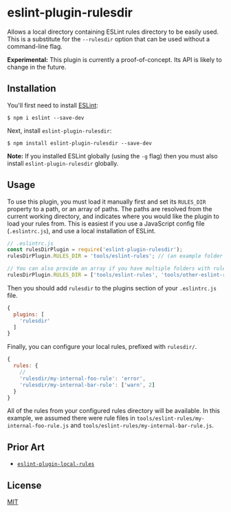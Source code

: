 # eslint-plugin-rulesdir

Allows a local directory containing ESLint rules directory to be easily used. This is a substitute for the `--rulesdir` option that can be used without a command-line flag.

**Experimental:** This plugin is currently a proof-of-concept. Its API is likely to change in the future.

## Installation

You'll first need to install [ESLint](http://eslint.org):

```
$ npm i eslint --save-dev
```

Next, install `eslint-plugin-rulesdir`:

```
$ npm install eslint-plugin-rulesdir --save-dev
```

**Note:** If you installed ESLint globally (using the `-g` flag) then you must also install `eslint-plugin-rulesdir` globally.

## Usage

To use this plugin, you must load it manually first and set its `RULES_DIR` property to a path, or an array of paths. The paths are resolved from the current working directory, and indicates where you would like the plugin to load your rules from. This is easiest if you use a JavaScript config file (`.eslintrc.js`), and use a local installation of ESLint.

```js
// .eslintrc.js
const rulesDirPlugin = require('eslint-plugin-rulesdir');
rulesDirPlugin.RULES_DIR = 'tools/eslint-rules'; // (an example folder where your rules might be stored)

// You can also provide an array if you have multiple folders with rules in:
rulesDirPlugin.RULES_DIR = ['tools/eslint-rules', 'tools/other-eslint-rules'];
```

Then you should add `rulesdir` to the plugins section of your `.eslintrc.js` file.

```js
{
  plugins: [
    'rulesdir'
  ]
}
```

Finally, you can configure your local rules, prefixed with `rulesdir/`.

```js
{
  rules: {
    //
    'rulesdir/my-internal-foo-rule': 'error',
    'rulesdir/my-internal-bar-rule': ['warn', 2]
  }
}
```

All of the rules from your configured rules directory will be available. In this example, we assumed there were rule files in `tools/eslint-rules/my-internal-foo-rule.js` and `tools/eslint-rules/my-internal-bar-rule.js`.

## Prior Art

* [`eslint-plugin-local-rules`](https://github.com/cletusw/eslint-plugin-local-rules)

## License

[MIT](https://github.com/not-an-aardvark/eslint-plugin-rulesdir/blob/master/LICENSE.md)
